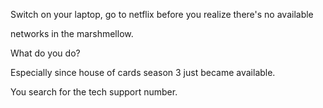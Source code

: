 Switch on your laptop, go to netflix before you realize there's no available

networks in the marshmellow. 

What do you do?

Especially since house of cards season 3 just became available. 

You search for the tech support number.